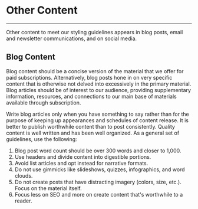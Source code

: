 # Other Content

---

Other content to meet our styling guidelines appears in blog posts, email and newsletter communications, and on social media.

## Blog Content

Blog content should be a concise version of the material that we offer for paid subscriptions. Alternatively, blog posts hone in on very specific content that is otherwise not delved into excessively in the primary material. Blog articles should be of interest to our audience, providing supplementary information, resources, and connections to our main base of materials available through subscription.

Write blog articles only when you have something to say rather than for the purpose of keeping up appearances and schedules of content release. It is better to publish worthwhile content than to post consistently. Quality content is well written and has been well organized. As a general set of guidelines, use the following:

1. Blog post word count should be over 300 words and closer to 1,000. 
2. Use headers and divide content into digestible portions.
3. Avoid list articles and opt instead for narrative formats. 
4. Do not use gimmicks like slideshows, quizzes, infographics, and word clouds.
5. Do not create posts that have distracting imagery \(colors, size, etc.\). Focus on the material itself. 
6. Focus less on SEO and more on create content that's worthwhile to a reader. 



